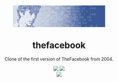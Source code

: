 <p align="center">
  <img src="./assets/logo-left.jpg" width="300" alt="Project icon">
  <h1 align="center">thefacebook</h1>
</p>
<div align="center">
  <p>Clone of the first version of TheFacebook from 2004.</p>
    <img src="https://img.shields.io/badge/html5-%23E34F26.svg?style=flat&logo=html5&logoColor=white">
    <img src="https://img.shields.io/badge/css3-%231572B6.svg?style=flat&logo=css3&logoColor=white">
</div>
<div align="center">
  <img src="https://i.imgur.com/fuCn2pk.png">
</div>

